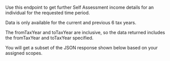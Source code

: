 <p>Use this endpoint to get further Self Assessment income details for an individual for the requested time period.</p>
<p>Data is only available for the current and previous 6 tax years.</p>
<p>The fromTaxYear and toTaxYear are inclusive, so the data returned includes the fromTaxYear and toTaxYear specified.</p>
<p>You will get a subset of the JSON response shown below based on your assigned scopes.</p>